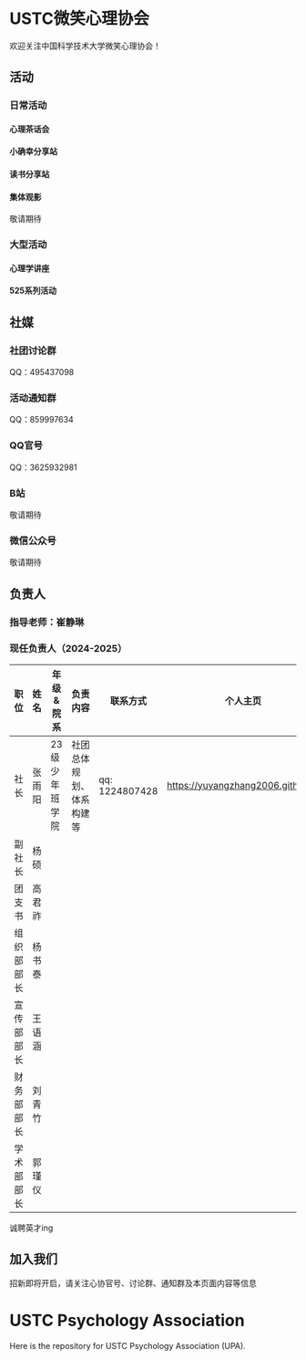 
# USTC微笑心理协会 
欢迎关注中国科学技术大学微笑心理协会！

## 活动
### 日常活动
#### 心理茶话会
#### 小确幸分享站
#### 读书分享站
#### 集体观影
敬请期待

### 大型活动
#### 心理学讲座
#### 525系列活动

## 社媒
### 社团讨论群
QQ：495437098
### 活动通知群
QQ：859997634
### QQ官号
QQ：3625932981
### B站
敬请期待
### 微信公众号
敬请期待


## 负责人
### 指导老师：崔静琳
### 现任负责人（2024-2025）
| 职位     | 姓名 | 年级&院系 | 负责内容 | 联系方式 | 个人主页 |
|----------|------|-----------|----------|----------|----------|
| 社长     |  张雨阳    |  23级少年班学院   |  社团总体规划、体系构建等   |     qq: 1224807428     |    https://yuyangzhang2006.github.io      |
| 副社长   |    杨硕  |           |          |          |          |
| 团支书   |   高君祚   |           |          |          |          |
| 组织部部长   |  杨书泰    |           |          |          |          |
| 宣传部部长   |   王语涵   |           |          |          |          |
| 财务部部长   |   刘青竹   |           |          |          |          |
| 学术部部长   |   郭瑾仪   |           |          |          |          |

诚聘英才ing
  
<!--### 往届负责人-->

## 加入我们
招新即将开启，请关注心协官号、讨论群、通知群及本页面内容等信息

# USTC Psychology Association
Here is the repository for USTC Psychology Association (UPA).
